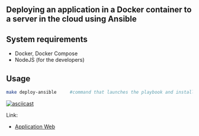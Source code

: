 ## Deploying an application in a Docker container to a server in the cloud using Ansible


## System requirements
- Docker, Docker Compose
- NodeJS (for the developers)


## Usage

```bash
make deploy-ansible     #command that launches the playbook and installs the application on the server
```

[![asciicast](https://asciinema.org/a/u2E71A7DZOJDQoxmIuBDJmbcz.svg)](https://asciinema.org/a/u2E71A7DZOJDQoxmIuBDJmbcz)




Link:
- [Application Web](www.macnoob.fun)
